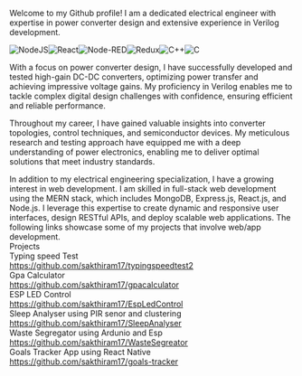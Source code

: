 Welcome to my Github profile! I am a dedicated electrical engineer with expertise in power converter design and extensive experience in Verilog development.

![NodeJS](https://img.shields.io/badge/node.js-6DA55F?style=for-the-badge&logo=node.js&logoColor=white)![React](https://img.shields.io/badge/react-%2320232a.svg?style=for-the-badge&logo=react&logoColor=%2361DAFB)![Node-RED](https://img.shields.io/badge/Node--RED-%238F0000.svg?style=for-the-badge&logo=node-red&logoColor=white)![Redux](https://img.shields.io/badge/redux-%23593d88.svg?style=for-the-badge&logo=redux&logoColor=white)![C++](https://img.shields.io/badge/c++-%2300599C.svg?style=for-the-badge&logo=c%2B%2B&logoColor=white)![C](https://img.shields.io/badge/c-%2300599C.svg?style=for-the-badge&logo=c&logoColor=white)


With a focus on power converter design, I have successfully developed and tested high-gain DC-DC converters, optimizing power transfer and achieving impressive voltage gains. My proficiency in Verilog enables me to tackle complex digital design challenges with confidence, ensuring efficient and reliable performance.

Throughout my career, I have gained valuable insights into converter topologies, control techniques, and semiconductor devices. My meticulous research and testing approach have equipped me with a deep understanding of power electronics, enabling me to deliver optimal solutions that meet industry standards.

In addition to my electrical engineering specialization, I have a growing interest in web development. I am skilled in full-stack web development using the MERN stack, which includes MongoDB, Express.js, React.js, and Node.js. I leverage this expertise to create dynamic and responsive user interfaces, design RESTful APIs, and deploy scalable web applications.
The following links showcase some of my projects that involve web/app development.
 <br/>
Projects
<br/>
  Typing speed Test
   <br/>
  https://github.com/sakthiram17/typingspeedtest2
   <br/>
  Gpa Calculator
   <br/>
  https://github.com/sakthiram17/gpacalculator
  <br/>
  ESP LED Control
  <br/>
  https://github.com/sakthiram17/EspLedControl
  <br/>
  Sleep Analyser using PIR senor and clustering
  <br/>
  https://github.com/sakthiram17/SleepAnalyser
  <br/>
  Waste Segregator using Ardunio and Esp
  <br/>
    https://github.com/sakthiram17/WasteSegreator
  <br/>
  Goals Tracker App using React Native
 <br/>
    https://github.com/sakthiram17/goals-tracker
  <br/>
